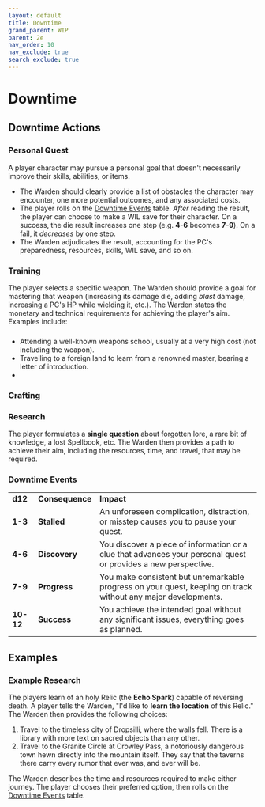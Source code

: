 ```yaml
---
layout: default
title: Downtime
grand_parent: WIP
parent: 2e
nav_order: 10
nav_exclude: true
search_exclude: true
---
```


# Downtime

## Downtime Actions

### Personal Quest

A player character may pursue a personal goal that doesn't necessarily improve their skills, abilities, or items.   
- The Warden should clearly provide a list of obstacles the character may encounter, one more potential outcomes, and any associated costs. 
- The player rolls on the [Downtime Events](#downtime-events) table. _After_ reading the result, the player can choose to make a WIL save for their character. On a success, the die result increases one step (e.g. **4-6** becomes **7-9**). On a fail, it _decreases_ by one step. 
- The Warden adjudicates the result, accounting for the PC's preparedness, resources, skills, WIL save, and so on. 

### Training

The player selects a specific weapon. The Warden should provide a goal for mastering that weapon (increasing its damage die, adding _blast_ damage, increasing a PC's HP while wielding it, etc.). The Warden states the monetary and technical requirements for achieving the player's aim. Examples include:

###
  - Attending a well-known weapons school, usually at a very high cost (not including the weapon).
  - Travelling to a foreign land to learn from a renowned master, bearing a letter of introduction.
  -  

### Crafting

### Research

The player formulates a **single question** about forgotten lore, a rare bit of knowledge, a lost Spellbook, etc. The Warden then provides a path to achieve their aim, including the resources, time, and travel, that may be required. 


### Downtime Events

|           |                 |                                                                                                                |
| --------- | --------------- | -------------------------------------------------------------------------------------------------------------- |
| **d12**   | **Consequence** | **Impact**                                                                                                     |
| **1-3**   | **Stalled**     | An unforeseen complication, distraction, or misstep causes you to pause your quest.                            |
| **4-6**   | **Discovery**   | You discover a piece of information or a clue that advances your personal quest or provides a new perspective. |
| **7-9**   | **Progress**    | You make consistent but unremarkable progress on your quest, keeping on track without any major developments.  |
| **10-12** | **Success**     | You achieve the intended goal without any significant issues, everything goes as planned.                      |


## Examples
### Example Research 

The players learn of an holy Relic (the **Echo Spark**) capable of reversing death. A player tells the Warden, "I'd like to **learn the location** of this Relic." The Warden then provides the following choices:

1. Travel to the timeless city of Dropsilli, where the walls fell. There is a library with more text on sacred objects than any other. 
2. Travel to the Granite Circle at Crowley Pass, a notoriously dangerous town hewn directly into the mountain itself. They say that the taverns there carry every rumor that ever was, and ever will be. 

The Warden describes the time and resources required to make either journey. The player chooses their preferred option, then rolls on the [Downtime Events](#downtime-events) table.
